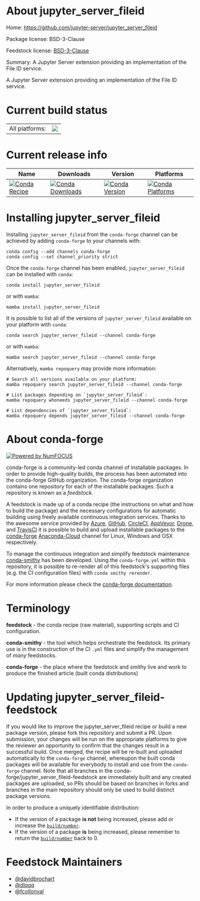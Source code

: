 About jupyter_server_fileid
===========================

Home: https://github.com/jupyter-server/jupyter_server_fileid

Package license: BSD-3-Clause

Feedstock license: [BSD-3-Clause](https://github.com/conda-forge/jupyter_server_fileid-feedstock/blob/main/LICENSE.txt)

Summary: A Jupyter Server extension providing an implementation of the File ID service.

A Jupyter Server extension providing an implementation of the File ID service.


Current build status
====================


<table><tr><td>All platforms:</td>
    <td>
      <a href="https://dev.azure.com/conda-forge/feedstock-builds/_build/latest?definitionId=17883&branchName=main">
        <img src="https://dev.azure.com/conda-forge/feedstock-builds/_apis/build/status/jupyter_server_fileid-feedstock?branchName=main">
      </a>
    </td>
  </tr>
</table>

Current release info
====================

| Name | Downloads | Version | Platforms |
| --- | --- | --- | --- |
| [![Conda Recipe](https://img.shields.io/badge/recipe-jupyter_server_fileid-green.svg)](https://anaconda.org/conda-forge/jupyter_server_fileid) | [![Conda Downloads](https://img.shields.io/conda/dn/conda-forge/jupyter_server_fileid.svg)](https://anaconda.org/conda-forge/jupyter_server_fileid) | [![Conda Version](https://img.shields.io/conda/vn/conda-forge/jupyter_server_fileid.svg)](https://anaconda.org/conda-forge/jupyter_server_fileid) | [![Conda Platforms](https://img.shields.io/conda/pn/conda-forge/jupyter_server_fileid.svg)](https://anaconda.org/conda-forge/jupyter_server_fileid) |

Installing jupyter_server_fileid
================================

Installing `jupyter_server_fileid` from the `conda-forge` channel can be achieved by adding `conda-forge` to your channels with:

```
conda config --add channels conda-forge
conda config --set channel_priority strict
```

Once the `conda-forge` channel has been enabled, `jupyter_server_fileid` can be installed with `conda`:

```
conda install jupyter_server_fileid
```

or with `mamba`:

```
mamba install jupyter_server_fileid
```

It is possible to list all of the versions of `jupyter_server_fileid` available on your platform with `conda`:

```
conda search jupyter_server_fileid --channel conda-forge
```

or with `mamba`:

```
mamba search jupyter_server_fileid --channel conda-forge
```

Alternatively, `mamba repoquery` may provide more information:

```
# Search all versions available on your platform:
mamba repoquery search jupyter_server_fileid --channel conda-forge

# List packages depending on `jupyter_server_fileid`:
mamba repoquery whoneeds jupyter_server_fileid --channel conda-forge

# List dependencies of `jupyter_server_fileid`:
mamba repoquery depends jupyter_server_fileid --channel conda-forge
```


About conda-forge
=================

[![Powered by
NumFOCUS](https://img.shields.io/badge/powered%20by-NumFOCUS-orange.svg?style=flat&colorA=E1523D&colorB=007D8A)](https://numfocus.org)

conda-forge is a community-led conda channel of installable packages.
In order to provide high-quality builds, the process has been automated into the
conda-forge GitHub organization. The conda-forge organization contains one repository
for each of the installable packages. Such a repository is known as a *feedstock*.

A feedstock is made up of a conda recipe (the instructions on what and how to build
the package) and the necessary configurations for automatic building using freely
available continuous integration services. Thanks to the awesome service provided by
[Azure](https://azure.microsoft.com/en-us/services/devops/), [GitHub](https://github.com/),
[CircleCI](https://circleci.com/), [AppVeyor](https://www.appveyor.com/),
[Drone](https://cloud.drone.io/welcome), and [TravisCI](https://travis-ci.com/)
it is possible to build and upload installable packages to the
[conda-forge](https://anaconda.org/conda-forge) [Anaconda-Cloud](https://anaconda.org/)
channel for Linux, Windows and OSX respectively.

To manage the continuous integration and simplify feedstock maintenance
[conda-smithy](https://github.com/conda-forge/conda-smithy) has been developed.
Using the ``conda-forge.yml`` within this repository, it is possible to re-render all of
this feedstock's supporting files (e.g. the CI configuration files) with ``conda smithy rerender``.

For more information please check the [conda-forge documentation](https://conda-forge.org/docs/).

Terminology
===========

**feedstock** - the conda recipe (raw material), supporting scripts and CI configuration.

**conda-smithy** - the tool which helps orchestrate the feedstock.
                   Its primary use is in the construction of the CI ``.yml`` files
                   and simplify the management of *many* feedstocks.

**conda-forge** - the place where the feedstock and smithy live and work to
                  produce the finished article (built conda distributions)


Updating jupyter_server_fileid-feedstock
========================================

If you would like to improve the jupyter_server_fileid recipe or build a new
package version, please fork this repository and submit a PR. Upon submission,
your changes will be run on the appropriate platforms to give the reviewer an
opportunity to confirm that the changes result in a successful build. Once
merged, the recipe will be re-built and uploaded automatically to the
`conda-forge` channel, whereupon the built conda packages will be available for
everybody to install and use from the `conda-forge` channel.
Note that all branches in the conda-forge/jupyter_server_fileid-feedstock are
immediately built and any created packages are uploaded, so PRs should be based
on branches in forks and branches in the main repository should only be used to
build distinct package versions.

In order to produce a uniquely identifiable distribution:
 * If the version of a package **is not** being increased, please add or increase
   the [``build/number``](https://docs.conda.io/projects/conda-build/en/latest/resources/define-metadata.html#build-number-and-string).
 * If the version of a package **is** being increased, please remember to return
   the [``build/number``](https://docs.conda.io/projects/conda-build/en/latest/resources/define-metadata.html#build-number-and-string)
   back to 0.

Feedstock Maintainers
=====================

* [@davidbrochart](https://github.com/davidbrochart/)
* [@dlqqq](https://github.com/dlqqq/)
* [@fcollonval](https://github.com/fcollonval/)

